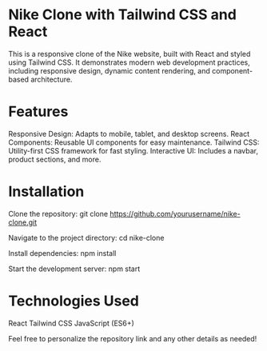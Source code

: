 # Nike Clone with Tailwind CSS and React
This is a responsive clone of the Nike website, built with React and styled using Tailwind CSS. It demonstrates modern web development practices, including responsive design, dynamic content rendering, and component-based architecture.

# Features
Responsive Design: Adapts to mobile, tablet, and desktop screens.
React Components: Reusable UI components for easy maintenance.
Tailwind CSS: Utility-first CSS framework for fast styling.
Interactive UI: Includes a navbar, product sections, and more.

# Installation
Clone the repository: git clone https://github.com/yourusername/nike-clone.git

Navigate to the project directory: cd nike-clone

Install dependencies: npm install

Start the development server: npm start

# Technologies Used
React
Tailwind CSS
JavaScript (ES6+)

Feel free to personalize the repository link and any other details as needed!
